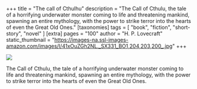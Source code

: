+++
title = "The call of Cthulhu"
description = "The Call of Cthulu, the tale of a horrifying underwater monster coming to life and threatening mankind, spawning an entire mythology, with the power to strike terror into the hearts of even the Great Old Ones."
[taxonomies]
tags = [ "book", "fiction", "short-story", "novel" ]
[extra]
pages = "100"
author = "H. P. Lovecraft"
static_thumbnail = "https://images-na.ssl-images-amazon.com/images/I/41xOuZGh2NL._SX331_BO1,204,203,200_.jpg"
+++

<a target="_blank"  href="https://www.amazon.de/gp/product/B08JB1XFS5/ref=as_li_tl?ie=UTF8&camp=1638&creative=6742&creativeASIN=B08JB1XFS5&linkCode=as2&tag=chemaclass-21&linkId=913804407afe968b3cdeaafc364d2ae1">
    <img border="0" src="https://images-na.ssl-images-amazon.com/images/I/41xOuZGh2NL._SX331_BO1,204,203,200_.jpg" >
</a>

<!-- more -->

The Call of Cthulu, the tale of a horrifying underwater monster coming to life and threatening mankind, spawning an
entire mythology, with the power to strike terror into the hearts of even the Great Old Ones.

